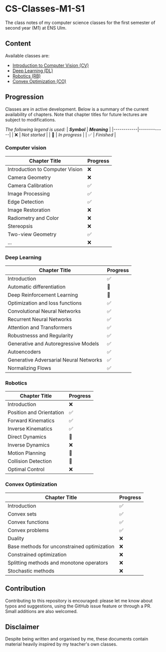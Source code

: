 # CS-Classes-M1-S1
The class notes of my computer science classes for the first semester of second year (M1) at ENS Ulm.

## Content
Available classes are:
- [Introduction to Computer Vision (CV)](computer-vision/computer-vision.pdf)
- [Deep Learning (DL)](deep-learning/deep-learning.pdf)
- [Robotics (RB)](robotics/robotics.pdf)
- [Convex Optimization (CO)](convex-optimization/convex-optimization.pdf)

## Progression
Classes are in active development. Below is a summary of the current availability of chapters. Note that chapter titles for future lectures are subject to modifications.

*The following legend is used:*
| ***Symbol*** | ***Meaning*** |
|------------|-------------|
| :x: | *Not started* |
| :large_orange_diamond: | *In progress* |
| :white_check_mark: | *Finished* |

### Computer vision
| **Chapter Title** | **Progress** |
|-------------------|--------------|
| Introduction to Computer Vision | :x: |
| Camera Geometry | :x: |
| Camera Calibration | :white_check_mark: |
| Image Processing | :white_check_mark: |
| Edge Detection | :white_check_mark: |
| Image Restoration | :x: |
| Radiometry and Color | :x: |
| Stereopsis | :x: |
| Two-view Geometry | :white_check_mark: |
| ... | :x: |

### Deep Learning
| **Chapter Title** | **Progress** |
|-------------------|--------------|
| Introduction | :white_check_mark: |
| Automatic differentiation | :large_orange_diamond: |
| Deep Reinforcement Learning | :large_orange_diamond: |
| Optimization and loss functions | :white_check_mark: |
| Convolutional Neural Networks | :white_check_mark: |
| Recurrent Neural Networks | :white_check_mark: |
| Attention and Transformers | :white_check_mark: |
| Robustnesss and Regularity | :white_check_mark: |
| Generative and Autoregressive Models | :white_check_mark: |
| Autoencoders | :white_check_mark: |
| Generative Adversarial Neural Networks | :white_check_mark: |
| Normalizing Flows | :white_check_mark: |

### Robotics
| **Chapter Title** | **Progress** |
|-------------------|--------------|
| Introduction | :x: |
| Position and Orientation | :white_check_mark: |
| Forward Kinematics | :white_check_mark: |
| Inverse Kinematics | :white_check_mark: |
| Direct Dynamics | :large_orange_diamond: |
| Inverse Dynamics | :x: |
| Motion Planning | :large_orange_diamond: |
| Collision Detection | :large_orange_diamond: |
| Optimal Control | :x: |

### Convex Optimization
| **Chapter Title** | **Progress** |
|-------------------|--------------|
| Introduction | :white_check_mark: |
| Convex sets | :white_check_mark: |
| Convex functions | :white_check_mark: |
| Convex problems | :white_check_mark: |
| Duality | :x: |
| Base methods for unconstrained optimization | :x: |
| Constrained optimization | :x: |
| Splitting methods and monotone operators | :x: |
| Stochastic methods | :x: |

## Contribution
Contributing to this repository is encouraged: please let me know about typos and suggestions, using the GitHub issue feature or through a PR. Small additions are also welcomed.

## Disclaimer
Despite being written and organised by me, these documents contain material heavily inspired by my teacher's own classes.